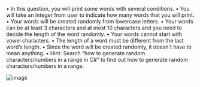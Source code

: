 • In this question, you will print some words with several conditions.
• You will take an integer from user to indicate how many words that you will print.
• Your words will be created randomly from lowercase letters.
• Your words can be at least 3 characters and at most 10 characters and you need to decide
the length of the word randomly.
• Your words cannot start with vowel characters.
• The length of a word must be different from the last word’s length.
• Since the word will be created randomly, it doesn't have to mean anything.
• Hint: Search “how to generate random characters/numbers in a range in C#” to find out
how to generate random characters/numbers in a range.





![image](https://github.com/user-attachments/assets/1aeb8d58-c079-4c28-8091-3ef980817315)
